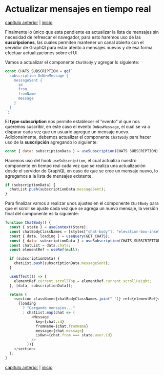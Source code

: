 # Actualizar mensajes en tiempo real

[capítulo anterior](Chapter_10.md) | [inicio](README.md)

Finalmente lo único que esta pendiente es actualizar la lista de mensajes sin necesidad de refrescar el navegador, para esto haremos uso de las **suscripciones**, las cuales permiten mantener un canal abierto con el servidor de GraphQl para estar atento a mensajes nuevos y de esa forma efectuar actualizaciones sobre el UI.

Vamos a actualizar el componente `ChatBody` y agregar lo siguiente:

```javascript
const CHATS_SUBSCRIPTION = gql`
  subscription OnNewMessage {
    messageSent {
      id
      from
      fromName
      message
    }
  }
`;
```

El **type subscription** nos permite establecer el "evento" al que nos queremos suscribir, en este caso el evento `OnNewMessage`, el cual se va a disparar cada vez que un usuario agregue un mensaje nuevo. Adicionalmente, debemos actualizar el componente `ChatBody` para hacer uso de la **suscripción** agregando lo siguiente:

```javascript
const { data: subscriptionData } = useSubscription(CHATS_SUBSCRIPTION);
```

Hacemos uso del hook `useSubscription`, el cual actualiza nuestro componente en tiempo real cada vez que se realiza una actualización desde el servidor de GraphQl, en caso de que se cree un mensaje nuevo, lo agregamos a la lista de mensajes existente.

```javascript
if (subscriptionData) {
  chatList.push(subscriptionData.messageSent);
}
```

Para finalizar vamos a realizar unos ajustes en el componente `ChatBody` para que el scroll se ajuste cada vez que se agrega un nuevo mensaje, la versión final del componente es la siguiente:

```javascript
function ChatBody() {
  const { state } = useContext(Store);
  const chatBodyClassNames = [styles["chat-body"], "elevation-box-inset-right"];
  const { data, loading } = useQuery(GET_CHATS);
  const { data: subscriptionData } = useSubscription(CHATS_SUBSCRIPTION);
  const chatList = data.chats;
  const elementRef = useRef(null);

  if (subscriptionData) {
    chatList.push(subscriptionData.messageSent);
  }

  useEffect(() => {
    elementRef.current.scrollTop = elementRef.current.scrollHeight;
  }, [data, subscriptionData]);

  return (
    <section className={chatBodyClassNames.join(" ")} ref={elementRef}>
      {loading
        ? "Cargando mensajes..."
        : chatList.map(chat => (
            <Message
              key={chat.id}
              fromName={chat.fromName}
              message={chat.message}
              isOwn={chat.from === state.user.id}
            />
          ))}
    </section>
  );
}
```

[capítulo anterior](Chapter_10.md) | [inicio](README.md)
